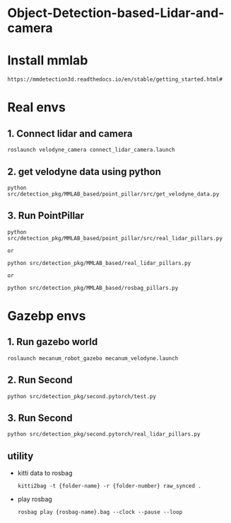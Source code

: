 # Object-Detection-based-Lidar-and-camera

# Install mmlab
    https://mmdetection3d.readthedocs.io/en/stable/getting_started.html#


# Real envs
## 1. Connect lidar and camera
    roslaunch velodyne_camera connect_lidar_camera.launch

## 2. get velodyne data using python
    python src/detection_pkg/MMLAB_based/point_pillar/src/get_velodyne_data.py

## 3. Run PointPillar
    python src/detection_pkg/MMLAB_based/point_pillar/src/real_lidar_pillars.py

    or 

    python src/detection_pkg/MMLAB_based/real_lidar_pillars.py

    or 

    python src/detection_pkg/MMLAB_based/rosbag_pillars.py



# Gazebp envs

## 1. Run gazebo world
    roslaunch mecanum_robot_gazebo mecanum_velodyne.launch

## 2. Run Second
    python src/detection_pkg/second.pytorch/test.py

## 3. Run Second
    python src/detection_pkg/second.pytorch/real_lidar_pillars.py

## utility
* kitti data to rosbag
    ```
    kitti2bag -t {folder-name} -r {folder-number} raw_synced .
    ```
* play rosbag
    ```
    rosbag play {rosbag-name}.bag --clock --pause --loop
    ```